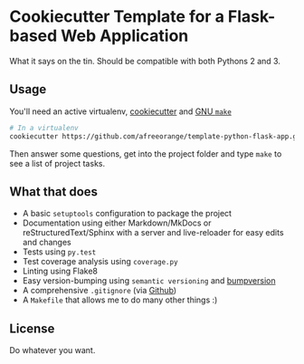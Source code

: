 Cookiecutter Template for a Flask-based Web Application
=======================================================

What it says on the tin. Should be compatible with both Pythons 2 and 3.

Usage
-----

You'll need an active virtualenv, [cookiecutter](https://github.com/audreyr/cookiecutter) and [GNU `make`](https://www.gnu.org/software/make)

```bash
# In a virtualenv
cookiecutter https://github.com/afreeorange/template-python-flask-app.git
```

Then answer some questions, get into the project folder and type `make` to see a list of project tasks.

What that does
--------------

* A basic `setuptools` configuration to package the project
* Documentation using either Markdown/MkDocs or reStructuredText/Sphinx with a server and live-reloader for easy edits and changes
* Tests using `py.test`
* Test coverage analysis using `coverage.py`
* Linting using Flake8
* Easy version-bumping using `semantic versioning` and [bumpversion](https://github.com/peritus/bumpversion)
* A comprehensive `.gitignore` (via [Github](https://raw.githubusercontent.com/github/gitignore/master/Python.gitignore))
* A `Makefile` that allows me to do many other things :)

License
-------

Do whatever you want.

